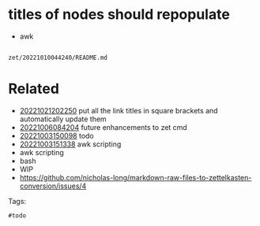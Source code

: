 # titles of nodes should repopulate

- awk

```bash
```

` zet/20221010044240/README.md `

# Related

- [20221021202250](/zet/20221021202250/README.md) put all the link titles in square brackets and automatically update them
- [20221006084204](/zet/20221006084204/README.md) future enhancements to zet cmd
- [20221003150098](/zet/20221003150098/README.md) todo
- [20221003151338](/zet/20221003151338/README.md) awk scripting
- awk scripting
- bash
- WIP
- https://github.com/nicholas-long/markdown-raw-files-to-zettelkasten-conversion/issues/4

Tags:

    #todo
